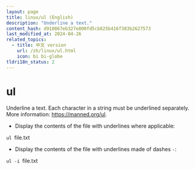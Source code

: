 ```yaml
---
layout: page
title: linux/ul (English)
description: "Underline a text."
content_hash: d910867eb327e800fd5cb825b416f383b2627573
last_modified_at: 2024-04-26
related_topics:
  - title: 中文 version
    url: /zh/linux/ul.html
    icon: bi bi-globe
tldri18n_status: 2
---
```

# ul

Underline a text.
Each character in a string must be underlined separately.
More information: <https://manned.org/ul>.

- Display the contents of the file with underlines where applicable:

`ul `<span class="tldr-var badge badge-pill bg-dark-lm bg-white-dm text-white-lm text-dark-dm font-weight-bold">file.txt</span>

- Display the contents of the file with underlines made of dashes `-`:

`ul -i `<span class="tldr-var badge badge-pill bg-dark-lm bg-white-dm text-white-lm text-dark-dm font-weight-bold">file.txt</span>
